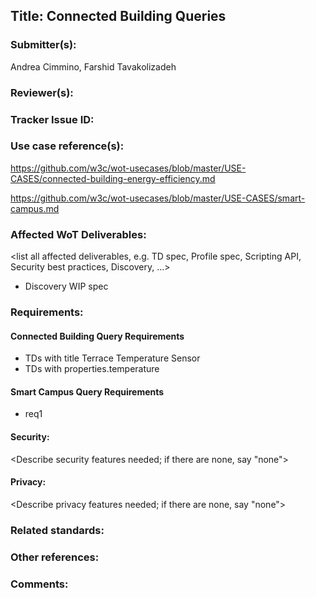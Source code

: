 ## Title: Connected Building Queries

### Submitter(s): 

Andrea Cimmino, Farshid Tavakolizadeh

### Reviewer(s):

<reviewers>

### Tracker Issue ID:

<please leave blank>

### Use case reference(s):

https://github.com/w3c/wot-usecases/blob/master/USE-CASES/connected-building-energy-efficiency.md

https://github.com/w3c/wot-usecases/blob/master/USE-CASES/smart-campus.md

### Affected WoT Deliverables:

<list all affected deliverables, e.g. TD spec, Profile spec, Scripting API, Security best practices, Discovery, ...>

- Discovery WIP spec

### Requirements:

<short description of all requirements>

#### Connected Building Query Requirements
- TDs with title Terrace Temperature Sensor
- TDs with properties.temperature

#### Smart Campus Query Requirements
- req1
  
#### Security:

<Describe security features needed; if there are none, say "none">


#### Privacy:

<Describe privacy features needed; if there are none, say "none">


### Related standards:

<list related standards>

### Other references:

<additional references that provide more context>

### Comments:

<additional comments>
